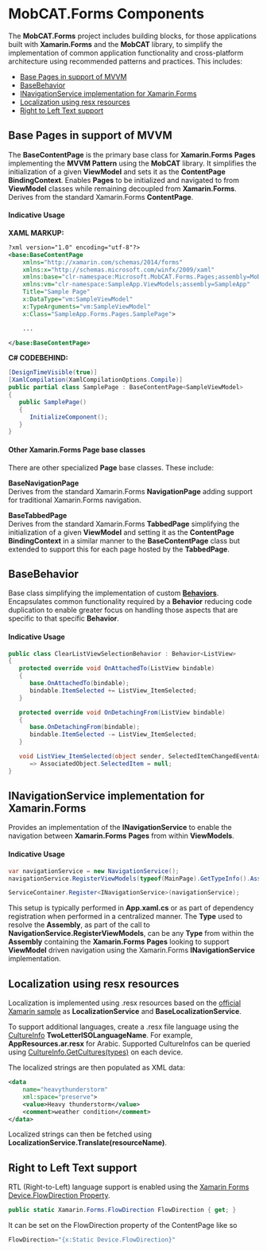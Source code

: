 # MobCAT.Forms Components

The **MobCAT.Forms** project includes building blocks, for those applications built with **Xamarin.Forms** and the **MobCAT** library, to simplify the implementation of common application functionality and cross-platform architecture using recommended patterns and practices. This includes:

- [Base Pages in support of MVVM](#base-pages-in-support-of-mvvm)  
- [BaseBehavior](#basebehavior)
- [INavigationService implementation for Xamarin.Forms](#inavigationservice-implementation-for-xamarin.forms)
- [Localization using resx resources](#localization-using-resx-resources)
- [Right to Left Text support](#right-to-left-text-support)


## Base Pages in support of MVVM
The **BaseContentPage** is the primary base class for **Xamarin.Forms** **Pages** implementing the **MVVM Pattern** using the **MobCAT** library. It simplifies the initialization of a given **ViewModel** and sets it as the **ContentPage** **BindingContext**. Enables **Pages** to be initialized and navigated to from **ViewModel** classes while remaining decoupled from **Xamarin.Forms**. Derives from the standard Xamarin.Forms **ContentPage**.

#### Indicative Usage

**XAML MARKUP:**
```xml
?xml version="1.0" encoding="utf-8"?>
<base:BaseContentPage
    xmlns="http://xamarin.com/schemas/2014/forms"
    xmlns:x="http://schemas.microsoft.com/winfx/2009/xaml"
    xmlns:base="clr-namespace:Microsoft.MobCAT.Forms.Pages;assembly=MobCAT.Forms"
    xmlns:vm="clr-namespace:SampleApp.ViewModels;assembly=SampleApp"
    Title="Sample Page"
    x:DataType="vm:SampleViewModel"
    x:TypeArguments="vm:SampleViewModel"
    x:Class="SampleApp.Forms.Pages.SamplePage">

    ...

</base:BaseContentPage>
```
**C# CODEBEHIND:**
```cs
[DesignTimeVisible(true)]
[XamlCompilation(XamlCompilationOptions.Compile)]
public partial class SamplePage : BaseContentPage<SampleViewModel>
{
   public SamplePage()
   {
      InitializeComponent();
   }
}
```

#### Other Xamarin.Forms Page base classes
There are other specialized **Page** base classes. These include:

**BaseNavigationPage**  
Derives from the standard Xamarin.Forms **NavigationPage** adding support for traditional Xamarin.Forms navigation.  

**BaseTabbedPage**  
Derives from the standard Xamarin.Forms **TabbedPage** simplifying the initialization of a given **ViewModel** and setting it as the **ContentPage** **BindingContext** in a similar manner to the **BaseContentPage** class but extended to support this for each page hosted by the **TabbedPage**.

## BaseBehavior
Base class simplifying the implementation of custom **[Behaviors](https://docs.microsoft.com/en-us/xamarin/xamarin-forms/app-fundamentals/behaviors/)**. Encapsulates common functionality required by a **Behavior** reducing code duplication to enable greater focus on handling those aspects that are specific to that specific **Behavior**.

#### Indicative Usage
```cs
public class ClearListViewSelectionBehavior : Behavior<ListView>
{
   protected override void OnAttachedTo(ListView bindable)
   {
      base.OnAttachedTo(bindable);
      bindable.ItemSelected += ListView_ItemSelected;
   }

   protected override void OnDetachingFrom(ListView bindable)
   {
      base.OnDetachingFrom(bindable);
      bindable.ItemSelected -= ListView_ItemSelected;
   }

   void ListView_ItemSelected(object sender, SelectedItemChangedEventArgs e)
      => AssociatedObject.SelectedItem = null;
}
```

## INavigationService implementation for Xamarin.Forms
Provides an implementation of the **INavigationService** to enable the navigation between **Xamarin.Forms** **Pages** from within **ViewModels**. 

#### Indicative Usage

```cs
var navigationService = new NavigationService();
navigationService.RegisterViewModels(typeof(MainPage).GetTypeInfo().Assembly);

ServiceContainer.Register<INavigationService>(navigationService);
```

This setup is typically performed in **App.xaml.cs** or as part of dependency registration when performed in a centralized manner. The **Type** used to resolve the **Assembly**, as part of the call to **NavigationService.RegisterViewModels**, can be any **Type** from within the **Assembly** containing the **Xamarin.Forms** **Pages** looking to support **ViewModel** driven navigation using the Xamarin.Forms **INavigationService** implementation.

## Localization using resx resources
Localization is implemented using .resx resources based on the [official Xamarin sample](https://github.com/xamarin/xamarin-forms-samples/tree/master/UsingResxLocalization) as **LocalizationService** and **BaseLocalizationService**.

To support additional languages, create a .resx file language using the [CultureInfo](https://docs.microsoft.com/en-us/dotnet/api/system.globalization.cultureinfo?view=netframework-4.7.2) **TwoLetterISOLanguageName**. For example, **AppResources.ar.resx** for Arabic. Supported CultureInfos can be queried using [CultureInfo.GetCultures(types)](https://docs.microsoft.com/en-us/dotnet/api/system.globalization.cultureinfo.getcultures?view=netstandard-2.0) on each device.

The localized strings are then populated as XML data:

```xml
<data
    name="heavythunderstorm"
    xml:space="preserve">
    <value>Heavy thunderstorm</value>
    <comment>weather condition</comment>
</data>
```

Localized strings can then be fetched using **LocalizationService.Translate(resourceName)**.

## Right to Left Text support
RTL (Right-to-Left) language support is enabled using the [Xamarin Forms Device.FlowDirection Property](https://docs.microsoft.com/en-us/dotnet/api/xamarin.forms.device.flowdirection?view=xamarin-forms).

```cs
public static Xamarin.Forms.FlowDirection FlowDirection { get; }
```

It can be set on the FlowDirection property of the ContentPage like so

```cs
FlowDirection="{x:Static Device.FlowDirection}"
```